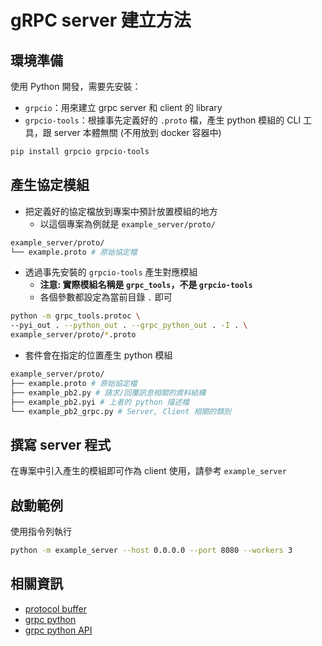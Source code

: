 # gRPC server 建立方法

## 環境準備

使用 Python 開發，需要先安裝：

- `grpcio`：用來建立 grpc server 和 client 的 library
- `grpcio-tools`：根據事先定義好的 `.proto` 檔，產生 python 模組的 CLI 工具，跟 server 本體無關 (不用放到 docker 容器中)

```sh
pip install grpcio grpcio-tools
```

## 產生協定模組

- 把定義好的協定檔放到專案中預計放置模組的地方
  - 以這個專案為例就是 `example_server/proto/`

```sh
example_server/proto/
└── example.proto # 原始協定檔
```

- 透過事先安裝的 `grpcio-tools` 產生對應模組
  - **注意: 實際模組名稱是 `grpc_tools`，不是 `grpcio-tools`**
  - 各個參數都設定為當前目錄 `.` 即可

```sh
python -m grpc_tools.protoc \
--pyi_out . --python_out . --grpc_python_out . -I . \
example_server/proto/*.proto
```

- 套件會在指定的位置產生 python 模組

```sh
example_server/proto/
├── example.proto # 原始協定檔
├── example_pb2.py # 請求/回覆訊息相關的資料結構
├── example_pb2.pyi # 上者的 python 描述檔 
└── example_pb2_grpc.py # Server, Client 相關的類別
```

## 撰寫 server 程式

在專案中引入產生的模組即可作為 client 使用，請參考 `example_server`

## 啟動範例

使用指令列執行

```sh
python -m example_server --host 0.0.0.0 --port 8080 --workers 3
```

## 相關資訊

- [protocol buffer](https://protobuf.dev/)
- [grpc python](https://grpc.io/docs/languages/python/quickstart/)
- [grpc python API](https://grpc.github.io/grpc/python/)
